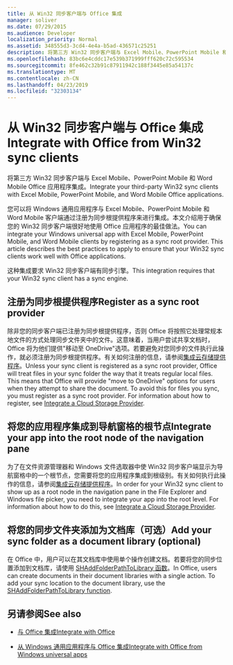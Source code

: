 ```yaml
---
title: 从 Win32 同步客户端与 Office 集成
manager: soliver
ms.date: 07/29/2015
ms.audience: Developer
localization_priority: Normal
ms.assetid: 348555d3-3cd4-4e4a-b5ad-436571c25251
description: 将第三方 Win32 同步客户端与 Excel Mobile、PowerPoint Mobile 和 Word Mobile Office 应用程序集成。
ms.openlocfilehash: 83bc6e4cddc17e539b371999fff620c72c595534
ms.sourcegitcommit: 8fe462c32b91c87911942c188f3445e85a54137c
ms.translationtype: MT
ms.contentlocale: zh-CN
ms.lasthandoff: 04/23/2019
ms.locfileid: "32303134"
---
```

# <a name="integrate-with-office-from-win32-sync-clients"></a><span data-ttu-id="c9c6f-103">从 Win32 同步客户端与 Office 集成</span><span class="sxs-lookup"><span data-stu-id="c9c6f-103">Integrate with Office from Win32 sync clients</span></span>

<span data-ttu-id="c9c6f-104">将第三方 Win32 同步客户端与 Excel Mobile、PowerPoint Mobile 和 Word Mobile Office 应用程序集成。</span><span class="sxs-lookup"><span data-stu-id="c9c6f-104">Integrate your third-party Win32 sync clients with Excel Mobile, PowerPoint Mobile, and Word Mobile Office applications.</span></span> 
  
<span data-ttu-id="c9c6f-p101">您可以将 Windows 通用应用程序与 Excel Mobile、PowerPoint Mobile 和 Word Mobile 客户端通过注册为同步根提供程序来进行集成。本文介绍用于确保您的 Win32 同步客户端很好地使用 Office 应用程序的最佳做法。</span><span class="sxs-lookup"><span data-stu-id="c9c6f-p101">You can integrate your Windows universal app with Excel Mobile, PowerPoint Mobile, and Word Mobile clients by registering as a sync root provider. This article describes the best practices to apply to ensure that your Win32 sync clients work well with Office applications.</span></span>
  
<span data-ttu-id="c9c6f-107">这种集成要求 Win32 同步客户端有同步引擎。</span><span class="sxs-lookup"><span data-stu-id="c9c6f-107">This integration requires that your Win32 sync client has a sync engine.</span></span>
  
## <a name="register-as-a-sync-root-provider"></a><span data-ttu-id="c9c6f-108">注册为同步根提供程序</span><span class="sxs-lookup"><span data-stu-id="c9c6f-108">Register as a sync root provider</span></span>

<span data-ttu-id="c9c6f-p102">除非您的同步客户端已注册为同步根提供程序，否则 Office 将按照它处理常规本地文件的方式处理同步文件夹中的文件。这意味着，当用户尝试共享文档时，Office 将为他们提供"移动至 OneDrive"选项。若要避免对您同步的文件执行此操作，就必须注册为同步根提供程序。有关如何注册的信息，请参阅[集成云存储提供程序](https://msdn.microsoft.com/library/windows/desktop/dn889934%28v=vs.85%29.aspx)。</span><span class="sxs-lookup"><span data-stu-id="c9c6f-p102">Unless your sync client is registered as a sync root provider, Office will treat files in your sync folder the way that it treats regular local files. This means that Office will provide "move to OneDrive" options for users when they attempt to share the document. To avoid this for files you sync, you must register as a sync root provider. For information about how to register, see [Integrate a Cloud Storage Provider](https://msdn.microsoft.com/library/windows/desktop/dn889934%28v=vs.85%29.aspx).</span></span>
  
## <a name="integrate-your-app-into-the-root-node-of-the-navigation-pane"></a><span data-ttu-id="c9c6f-113">将您的应用程序集成到导航窗格的根节点</span><span class="sxs-lookup"><span data-stu-id="c9c6f-113">Integrate your app into the root node of the navigation pane</span></span>

<span data-ttu-id="c9c6f-p103">为了在文件资源管理器和 Windows 文件选取器中使 Win32 同步客户端显示为导航窗格中的一个根节点，您需要将您的应用程序集成到根级别。有关如何执行此操作的信息，请参阅[集成云存储提供程序](https://msdn.microsoft.com/library/windows/desktop/dn889934%28v=vs.85%29.aspx)。</span><span class="sxs-lookup"><span data-stu-id="c9c6f-p103">In order for your Win32 sync client to show up as a root node in the navigation pane in the File Explorer and Windows file picker, you need to integrate your app into the root level. For information about how to do this, see [Integrate a Cloud Storage Provider](https://msdn.microsoft.com/library/windows/desktop/dn889934%28v=vs.85%29.aspx).</span></span> 
  
## <a name="add-your-sync-folder-as-a-document-library-optional"></a><span data-ttu-id="c9c6f-116">将您的同步文件夹添加为文档库（可选）</span><span class="sxs-lookup"><span data-stu-id="c9c6f-116">Add your sync folder as a document library (optional)</span></span>

<span data-ttu-id="c9c6f-p104">在 Office 中，用户可以在其文档库中使用单个操作创建文档。若要将您的同步位置添加到文档库，请使用 [SHAddFolderPathToLibrary 函数](https://msdn.microsoft.com/library/windows/desktop/dd378432%28v=vs.85%29.aspx)。</span><span class="sxs-lookup"><span data-stu-id="c9c6f-p104">In Office, users can create documents in their document libraries with a single action. To add your sync location to the document library, use the [SHAddFolderPathToLibrary function](https://msdn.microsoft.com/library/windows/desktop/dd378432%28v=vs.85%29.aspx).</span></span> 
  
## <a name="see-also"></a><span data-ttu-id="c9c6f-119">另请参阅</span><span class="sxs-lookup"><span data-stu-id="c9c6f-119">See also</span></span>
<span data-ttu-id="c9c6f-120"><a name="bk_addresources"> </a></span><span class="sxs-lookup"><span data-stu-id="c9c6f-120"></span></span>

- [<span data-ttu-id="c9c6f-121">与 Office 集成</span><span class="sxs-lookup"><span data-stu-id="c9c6f-121">Integrate with Office</span></span>](integrate-with-office.md)
    
- [<span data-ttu-id="c9c6f-122">从 Windows 通用应用程序与 Office 集成</span><span class="sxs-lookup"><span data-stu-id="c9c6f-122">Integrate with Office from Windows universal apps</span></span>](integrate-with-office-from-windows-universal-apps.md)
    

